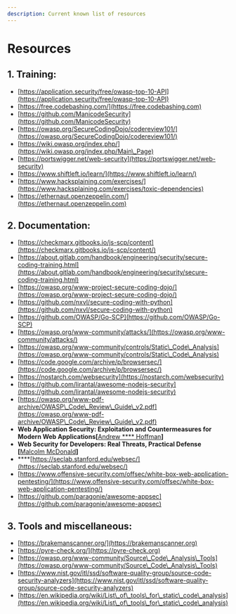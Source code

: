 ```yaml
---
description: Current known list of resources
---
```


# Resources

## 1. Training:

* [https://application.security/free/owasp-top-10-API](https://application.security/free/owasp-top-10-API)
* [https://free.codebashing.com/](https://free.codebashing.com)
* [https://github.com/ManicodeSecurity](https://github.com/ManicodeSecurity)
* [https://owasp.org/SecureCodingDojo/codereview101/](https://owasp.org/SecureCodingDojo/codereview101/)
* [https://wiki.owasp.org/index.php/](https://wiki.owasp.org/index.php/Main\_Page)
* [https://portswigger.net/web-security](https://portswigger.net/web-security)
* [https://www.shiftleft.io/learn/](https://www.shiftleft.io/learn/)
* [https://www.hacksplaining.com/exercises/](https://www.hacksplaining.com/exercises/toxic-dependencies)
* [https://ethernaut.openzeppelin.com/](https://ethernaut.openzeppelin.com)

## 2. Documentation:

* [https://checkmarx.gitbooks.io/js-scp/content](https://checkmarx.gitbooks.io/js-scp/content/)
* [https://about.gitlab.com/handbook/engineering/security/secure-coding-training.html](https://about.gitlab.com/handbook/engineering/security/secure-coding-training.html)
* [https://owasp.org/www-project-secure-coding-dojo/](https://owasp.org/www-project-secure-coding-dojo/)
* [https://github.com/nxvl/secure-coding-with-python](https://github.com/nxvl/secure-coding-with-python)
* [https://github.com/OWASP/Go-SCP](https://github.com/OWASP/Go-SCP)
* [https://owasp.org/www-community/attacks/](https://owasp.org/www-community/attacks/)
* [https://owasp.org/www-community/controls/Static\_Code\_Analysis](https://owasp.org/www-community/controls/Static\_Code\_Analysis)
* [https://code.google.com/archive/p/browsersec/](https://code.google.com/archive/p/browsersec/)
* [https://nostarch.com/websecurity](https://nostarch.com/websecurity)
* [https://github.com/lirantal/awesome-nodejs-security](https://github.com/lirantal/awesome-nodejs-security)
* [https://owasp.org/www-pdf-archive/OWASP\_Code\_Review\_Guide\_v2.pdf](https://owasp.org/www-pdf-archive/OWASP\_Code\_Review\_Guide\_v2.pdf)
* **Web Application Security: Exploitation and Countermeasures for Modern Web Applications\[**[Andrew **** Hoffman](https://www.goodreads.com/book/show/48992298-web-application-security)**]**
* **Web Security for Developers: Real Threats, Practical Defense \[**[Malcolm McDonald](https://www.goodreads.com/author/show/20096586.Malcolm\_McDonald?from\_search=true\&from\_srp=true)**]**
* ****[https://seclab.stanford.edu/websec/](https://seclab.stanford.edu/websec/)
* [https://www.offensive-security.com/offsec/white-box-web-application-pentesting/](https://www.offensive-security.com/offsec/white-box-web-application-pentesting/)
* [https://github.com/paragonie/awesome-appsec](https://github.com/paragonie/awesome-appsec)

## 3. Tools and miscellaneous:

* [https://brakemanscanner.org/](https://brakemanscanner.org)
* [https://pyre-check.org/](https://pyre-check.org)
* [https://owasp.org/www-community/Source\_Code\_Analysis\_Tools](https://owasp.org/www-community/Source\_Code\_Analysis\_Tools)
* [https://www.nist.gov/itl/ssd/software-quality-group/source-code-security-analyzers](https://www.nist.gov/itl/ssd/software-quality-group/source-code-security-analyzers)
* [https://en.wikipedia.org/wiki/List\_of\_tools\_for\_static\_code\_analysis](https://en.wikipedia.org/wiki/List\_of\_tools\_for\_static\_code\_analysis)

